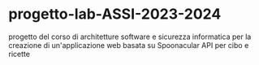 # progetto-lab-ASSI-2023-2024
progetto del corso di architetture software e sicurezza informatica per la creazione di un'applicazione web basata su Spoonacular API per cibo e ricette
